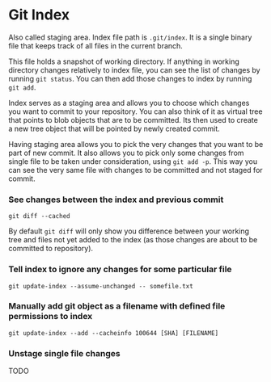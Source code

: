 # Git Index

Also called staging area. Index file path is `.git/index`. It is a single binary file that keeps track of all files in the current branch. 

This file holds a snapshot of working directory. If anything in working directory changes relatively to index file, you can see the list of changes by running `git status`. You can then add those changes to index by running `git add`. 

Index serves as a staging area and allows you to choose which changes you want to commit to your repository. You can also think of it as virtual tree that points to blob objects that are to be committed. Its then used to create a new tree object that will be pointed by newly created commit.

Having staging area allows you to pick the very changes that you want to be part of new commit. It also allows you to pick only some changes from single file to be taken under consideration, using `git add -p`. This way you can see the very same file with changes to be committed and not staged for commit. 

### See changes between the index and previous commit 

```
git diff --cached
```

By default `git diff` will only show you difference between your working tree and files not yet added to the index (as those changes are about to be committed to repository).

### Tell index to ignore any changes for some particular file

```
git update-index --assume-unchanged -- somefile.txt
```

### Manually add git  object as a filename with defined file permissions to index 

```
git update-index --add --cacheinfo 100644 [SHA] [FILENAME]
```

### Unstage single file changes

TODO 
